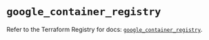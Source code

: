 # `google_container_registry`

Refer to the Terraform Registry for docs: [`google_container_registry`](https://registry.terraform.io/providers/hashicorp/google-beta/6.49.2/docs/resources/google_container_registry).
